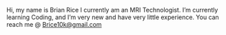Hi, my name is Brian Rice
I currently am an MRI Technologist.
I’m currently learning Coding, and I’m very new and have very little experience.
You can reach me @ Brice10k@gmail.com


<!---
KestrelRT/KestrelRT is a ✨ special ✨ repository because its `README.md` (this file) appears on your GitHub profile.
You can click the Preview link to take a look at your changes.
--->
